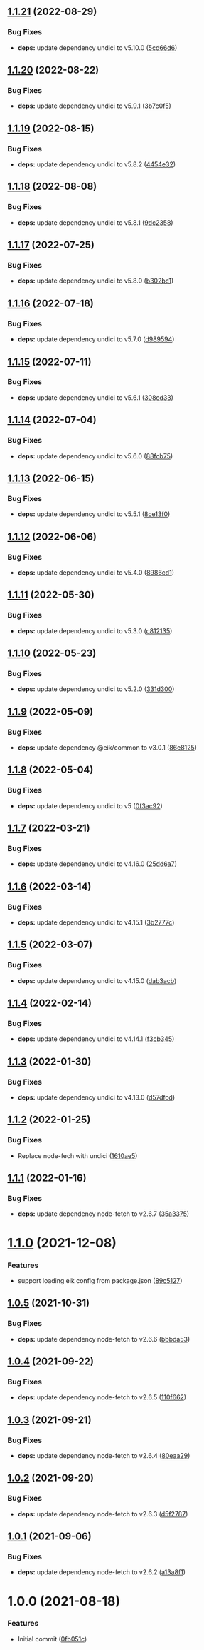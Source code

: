 ## [1.1.21](https://github.com/eik-lib/esbuild-plugin/compare/v1.1.20...v1.1.21) (2022-08-29)


### Bug Fixes

* **deps:** update dependency undici to v5.10.0 ([5cd66d6](https://github.com/eik-lib/esbuild-plugin/commit/5cd66d66bbdfc897a779d645c87044aae1b8dcde))

## [1.1.20](https://github.com/eik-lib/esbuild-plugin/compare/v1.1.19...v1.1.20) (2022-08-22)


### Bug Fixes

* **deps:** update dependency undici to v5.9.1 ([3b7c0f5](https://github.com/eik-lib/esbuild-plugin/commit/3b7c0f58d6171526a5cf78122970911bbd38b214))

## [1.1.19](https://github.com/eik-lib/esbuild-plugin/compare/v1.1.18...v1.1.19) (2022-08-15)


### Bug Fixes

* **deps:** update dependency undici to v5.8.2 ([4454e32](https://github.com/eik-lib/esbuild-plugin/commit/4454e327d136870396fcd1be2370473c1f484209))

## [1.1.18](https://github.com/eik-lib/esbuild-plugin/compare/v1.1.17...v1.1.18) (2022-08-08)


### Bug Fixes

* **deps:** update dependency undici to v5.8.1 ([9dc2358](https://github.com/eik-lib/esbuild-plugin/commit/9dc2358f3303c2ab9570bf088f73339b35b34111))

## [1.1.17](https://github.com/eik-lib/esbuild-plugin/compare/v1.1.16...v1.1.17) (2022-07-25)


### Bug Fixes

* **deps:** update dependency undici to v5.8.0 ([b302bc1](https://github.com/eik-lib/esbuild-plugin/commit/b302bc114c84f25a7bc9fdec1c75538eb1334a74))

## [1.1.16](https://github.com/eik-lib/esbuild-plugin/compare/v1.1.15...v1.1.16) (2022-07-18)


### Bug Fixes

* **deps:** update dependency undici to v5.7.0 ([d989594](https://github.com/eik-lib/esbuild-plugin/commit/d989594eb0242a568205ab2d135284286e938082))

## [1.1.15](https://github.com/eik-lib/esbuild-plugin/compare/v1.1.14...v1.1.15) (2022-07-11)


### Bug Fixes

* **deps:** update dependency undici to v5.6.1 ([308cd33](https://github.com/eik-lib/esbuild-plugin/commit/308cd3307785f85e85e1687433f1049a35a64374))

## [1.1.14](https://github.com/eik-lib/esbuild-plugin/compare/v1.1.13...v1.1.14) (2022-07-04)


### Bug Fixes

* **deps:** update dependency undici to v5.6.0 ([88fcb75](https://github.com/eik-lib/esbuild-plugin/commit/88fcb7559cfb614b88b1f2e7e212ec2039af1cfe))

## [1.1.13](https://github.com/eik-lib/esbuild-plugin/compare/v1.1.12...v1.1.13) (2022-06-15)


### Bug Fixes

* **deps:** update dependency undici to v5.5.1 ([8ce13f0](https://github.com/eik-lib/esbuild-plugin/commit/8ce13f0f3d734a9fbc052a3bcbaa94b35efacbe6))

## [1.1.12](https://github.com/eik-lib/esbuild-plugin/compare/v1.1.11...v1.1.12) (2022-06-06)


### Bug Fixes

* **deps:** update dependency undici to v5.4.0 ([8986cd1](https://github.com/eik-lib/esbuild-plugin/commit/8986cd14edffc7122ddc84c862be5f51aabb1057))

## [1.1.11](https://github.com/eik-lib/esbuild-plugin/compare/v1.1.10...v1.1.11) (2022-05-30)


### Bug Fixes

* **deps:** update dependency undici to v5.3.0 ([c812135](https://github.com/eik-lib/esbuild-plugin/commit/c812135d468592dfa1bf1aab49ad89efd84734ec))

## [1.1.10](https://github.com/eik-lib/esbuild-plugin/compare/v1.1.9...v1.1.10) (2022-05-23)


### Bug Fixes

* **deps:** update dependency undici to v5.2.0 ([331d300](https://github.com/eik-lib/esbuild-plugin/commit/331d3003d1ba4de55bbc5981c80098de6c89c1b4))

## [1.1.9](https://github.com/eik-lib/esbuild-plugin/compare/v1.1.8...v1.1.9) (2022-05-09)


### Bug Fixes

* **deps:** update dependency @eik/common to v3.0.1 ([86e8125](https://github.com/eik-lib/esbuild-plugin/commit/86e81251d95ad8bfd8b4bd6f8d31602224c2293d))

## [1.1.8](https://github.com/eik-lib/esbuild-plugin/compare/v1.1.7...v1.1.8) (2022-05-04)


### Bug Fixes

* **deps:** update dependency undici to v5 ([0f3ac92](https://github.com/eik-lib/esbuild-plugin/commit/0f3ac922ab8ab7f655a38422da780d0377b45186))

## [1.1.7](https://github.com/eik-lib/esbuild-plugin/compare/v1.1.6...v1.1.7) (2022-03-21)


### Bug Fixes

* **deps:** update dependency undici to v4.16.0 ([25dd6a7](https://github.com/eik-lib/esbuild-plugin/commit/25dd6a7fe15552f92f21d66d85ccb5dffcde4de0))

## [1.1.6](https://github.com/eik-lib/esbuild-plugin/compare/v1.1.5...v1.1.6) (2022-03-14)


### Bug Fixes

* **deps:** update dependency undici to v4.15.1 ([3b2777c](https://github.com/eik-lib/esbuild-plugin/commit/3b2777c91af53c254d08477aa5140958165f26ff))

## [1.1.5](https://github.com/eik-lib/esbuild-plugin/compare/v1.1.4...v1.1.5) (2022-03-07)


### Bug Fixes

* **deps:** update dependency undici to v4.15.0 ([dab3acb](https://github.com/eik-lib/esbuild-plugin/commit/dab3acb3d4dd8f74236a944b1bec177ca6d945d4))

## [1.1.4](https://github.com/eik-lib/esbuild-plugin/compare/v1.1.3...v1.1.4) (2022-02-14)


### Bug Fixes

* **deps:** update dependency undici to v4.14.1 ([f3cb345](https://github.com/eik-lib/esbuild-plugin/commit/f3cb345081f80cb4b1f7382e7aab34dfb25c4ff3))

## [1.1.3](https://github.com/eik-lib/esbuild-plugin/compare/v1.1.2...v1.1.3) (2022-01-30)


### Bug Fixes

* **deps:** update dependency undici to v4.13.0 ([d57dfcd](https://github.com/eik-lib/esbuild-plugin/commit/d57dfcd047bf4944257b83d2ed243098871d1f03))

## [1.1.2](https://github.com/eik-lib/esbuild-plugin/compare/v1.1.1...v1.1.2) (2022-01-25)


### Bug Fixes

* Replace node-fech with undici ([1610ae5](https://github.com/eik-lib/esbuild-plugin/commit/1610ae5d13c991f34c5bf47af8d0b26f9cb19f5d))

## [1.1.1](https://github.com/eik-lib/esbuild-plugin/compare/v1.1.0...v1.1.1) (2022-01-16)


### Bug Fixes

* **deps:** update dependency node-fetch to v2.6.7 ([35a3375](https://github.com/eik-lib/esbuild-plugin/commit/35a33754201e54c2de7ad744b73d559f92cf2c2b))

# [1.1.0](https://github.com/eik-lib/esbuild-plugin/compare/v1.0.5...v1.1.0) (2021-12-08)


### Features

* support loading eik config from package.json ([89c5127](https://github.com/eik-lib/esbuild-plugin/commit/89c5127a9a3df37c64705680c0199c05a5f9624e))

## [1.0.5](https://github.com/eik-lib/esbuild-plugin/compare/v1.0.4...v1.0.5) (2021-10-31)


### Bug Fixes

* **deps:** update dependency node-fetch to v2.6.6 ([bbbda53](https://github.com/eik-lib/esbuild-plugin/commit/bbbda53af52cbe0ace4505017285bb23f5d8d378))

## [1.0.4](https://github.com/eik-lib/esbuild-plugin/compare/v1.0.3...v1.0.4) (2021-09-22)


### Bug Fixes

* **deps:** update dependency node-fetch to v2.6.5 ([110f662](https://github.com/eik-lib/esbuild-plugin/commit/110f66230ebaa99308d599cb9d32976c2b37126d))

## [1.0.3](https://github.com/eik-lib/esbuild-plugin/compare/v1.0.2...v1.0.3) (2021-09-21)


### Bug Fixes

* **deps:** update dependency node-fetch to v2.6.4 ([80eaa29](https://github.com/eik-lib/esbuild-plugin/commit/80eaa2977307e00cc3c969ac29be62ea2cea888d))

## [1.0.2](https://github.com/eik-lib/esbuild-plugin/compare/v1.0.1...v1.0.2) (2021-09-20)


### Bug Fixes

* **deps:** update dependency node-fetch to v2.6.3 ([d5f2787](https://github.com/eik-lib/esbuild-plugin/commit/d5f27873c6e334ba9fd9cee72817d8ffc9456955))

## [1.0.1](https://github.com/eik-lib/esbuild-plugin/compare/v1.0.0...v1.0.1) (2021-09-06)


### Bug Fixes

* **deps:** update dependency node-fetch to v2.6.2 ([a13a8f1](https://github.com/eik-lib/esbuild-plugin/commit/a13a8f1bc87b690faf65aaa5137a28fa6b2efc0f))

# 1.0.0 (2021-08-18)


### Features

* Initial commit ([0fb051c](https://github.com/eik-lib/esbuild-plugin/commit/0fb051c3d6dec3d49ebb0a152d2791a1fb7b8be7))
